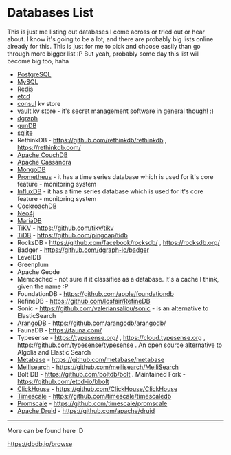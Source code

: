 # Databases List

This is just me listing out databases I come across or tried out or hear about. I know it's going to be a lot, and there are probably big lists online already for this. This is just for me to pick and choose easily than go through more bigger list :P But yeah, probably some day this list will become big too, haha

- [PostgreSQL](https://www.postgresql.org)
- [MySQL](https://www.mysql.com)
- [Redis](https://redis.io)
- [etcd](https://etcd.io)
- [consul](https://www.consul.io) kv store
- [vault](https://www.vaultproject.io) kv store - it's secret management software in general though! :)
- [dgraph](https://dgraph.io)
- [gunDB](http://gun.js.org)
- [sqlite](https://sqlite.org)
- RethinkDB - https://github.com/rethinkdb/rethinkdb , https://rethinkdb.com/
- [Apache CouchDB](https://couchdb.apache.org)
- [Apache Cassandra](https://cassandra.apache.org)
- [MongoDB](https://www.mongodb.com)
- [Prometheus](https://prometheus.io) - it has a time series database which is used for it's core feature - monitoring system
- [InfluxDB](https://www.influxdata.com) - it has a time series database which is used for it's core feature - monitoring system
- [CockroachDB](https://github.com/cockroachdb/cockroach)
- [Neo4j](https://neo4j.com)
- [MariaDB](https://mariadb.org)
- [TiKV](https://tikv.org) - https://github.com/tikv/tikv
- [TiDB](https://pingcap.com/products/tidb) - https://github.com/pingcap/tidb
- RocksDB - https://github.com/facebook/rocksdb/ , https://rocksdb.org/
- Badger - https://github.com/dgraph-io/badger
- LevelDB
- Greenplum
- Apache Geode
- Memcached - not sure if it classifies as a database. It's a cache I think, given the name :P
- FoundationDB - https://github.com/apple/foundationdb
- RefineDB - https://github.com/losfair/RefineDB
- Sonic - https://github.com/valeriansaliou/sonic - is an alternative to ElasticSearch
- [ArangoDB](https://www.arangodb.com/) - https://github.com/arangodb/arangodb/
- FaunaDB - https://fauna.com/
- Typesense - https://typesense.org/ , https://cloud.typesense.org , https://github.com/typesense/typesense . An open source alternative to Algolia and Elastic Search
- [Metabase](https://www.metabase.com/) - https://github.com/metabase/metabase
- [Meilisearch](https://www.meilisearch.com/) - https://github.com/meilisearch/MeiliSearch
- Bolt DB - https://github.com/boltdb/bolt . Maintained Fork - https://github.com/etcd-io/bbolt
- [ClickHouse](https://clickhouse.tech/) - https://github.com/ClickHouse/ClickHouse
- [Timescale](https://www.timescale.com/) - https://github.com/timescale/timescaledb
- [Promscale](https://www.timescale.com/promscale) - https://github.com/timescale/promscale
- [Apache Druid](https://druid.apache.org/) - https://github.com/apache/druid

---

More can be found here :D

https://dbdb.io/browse
